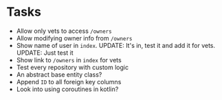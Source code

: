 # Tasks
* Allow only vets to access `/owners`
* Allow modifying owner info from `/owners`
* Show name of user in `index`. UPDATE: It's in, test it and add it for vets. UPDATE: Just test it
* Show link to `/owners` in `index` for vets
* Test every repository with custom logic
* An abstract base entity class?
* Append `ID` to all foreign key columns
* Look into using coroutines in kotlin?
